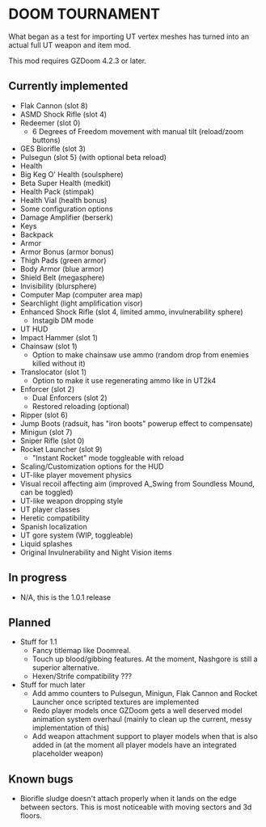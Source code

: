 # DOOM TOURNAMENT

What began as a test for importing UT vertex meshes has turned into an actual
full UT weapon and item mod.

This mod requires GZDoom 4.2.3 or later.

## Currently implemented

 - Flak Cannon (slot 8)
 - ASMD Shock Rifle (slot 4)
 - Redeemer (slot 0)
   - 6 Degrees of Freedom movement with manual tilt (reload/zoom buttons)
 - GES Biorifle (slot 3)
 - Pulsegun (slot 5) (with optional beta reload)
 - Health
  - Big Keg O' Health (soulsphere)
  - Beta Super Health (medkit)
  - Health Pack (stimpak)
  - Health Vial (health bonus)
 - Some configuration options
 - Damage Amplifier (berserk)
 - Keys
 - Backpack
 - Armor
  - Armor Bonus (armor bonus)
  - Thigh Pads (green armor)
  - Body Armor (blue armor)
  - Shield Belt (megasphere)
 - Invisibility (blursphere)
 - Computer Map (computer area map)
 - Searchlight (light amplification visor)
 - Enhanced Shock Rifle (slot 4, limited ammo, invulnerability sphere)
   - Instagib DM mode
 - UT HUD
 - Impact Hammer (slot 1)
 - Chainsaw (slot 1)
   - Option to make chainsaw use ammo (random drop from enemies killed without it)
 - Translocator (slot 1)
   - Option to make it use regenerating ammo like in UT2k4
 - Enforcer (slot 2)
   - Dual Enforcers (slot 2)
   - Restored reloading (optional)
 - Ripper (slot 6)
 - Jump Boots (radsuit, has "iron boots" powerup effect to compensate)
 - Minigun (slot 7)
 - Sniper Rifle (slot 0)
 - Rocket Launcher (slot 9)
   - "Instant Rocket" mode toggleable with reload
 - Scaling/Customization options for the HUD
 - UT-like player movement physics
 - Visual recoil affecting aim (improved A_Swing from Soundless Mound, can be
   toggled)
 - UT-like weapon dropping style
 - UT player classes
 - Heretic compatibility
 - Spanish localization
 - UT gore system (WIP, toggleable)
 - Liquid splashes
 - Original Invulnerability and Night Vision items

## In progress

 - N/A, this is the 1.0.1 release

## Planned

 - Stuff for 1.1
   - Fancy titlemap like Doomreal.
   - Touch up blood/gibbing features. At the moment, Nashgore is still a
     superior alternative.
   - Hexen/Strife compatibility ???
 - Stuff for much later
   - Add ammo counters to Pulsegun, Minigun, Flak Cannon and Rocket Launcher
     once scripted textures are implemented
   - Redo player models once GZDoom gets a well deserved model animation system
     overhaul (mainly to clean up the current, messy implementation of this)
   - Add weapon attachment support to player models when that is also added in
     (at the moment all player models have an integrated placeholder weapon)

## Known bugs

 - Biorifle sludge doesn't attach properly when it lands on the edge between
   sectors. This is most noticeable with moving sectors and 3d floors.
